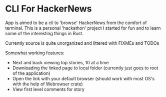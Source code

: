 # CLI For HackerNews

App is aimed to be a cli to 'browse' HackerNews from the comfort of terminal. This is a personal 'hackathon' project I started for fun and to learn some of the interesting things in Rust. 

Currently source is quite unorganized and littered with FIXMEs and TODOs

Somewhat working features:
- Next and back viewing top stories, 10 at a time
- Downloading the linked page to local folder (currently just goes to root of the application)
- Open the link with your default browser (should work with most OS's with the help of Webrowser crate)
- View first level comments for story


